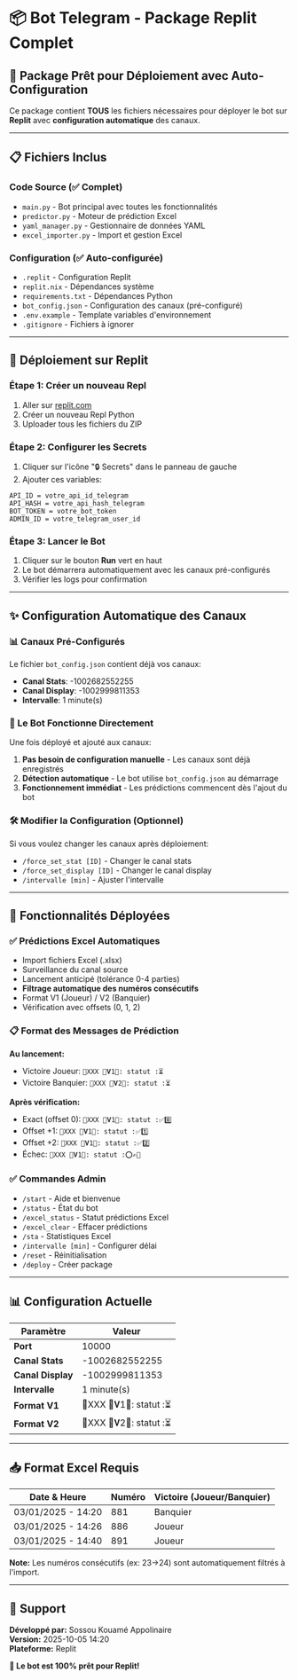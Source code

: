 # 📦 Bot Telegram - Package Replit Complet

## 🎯 Package Prêt pour Déploiement avec Auto-Configuration

Ce package contient **TOUS** les fichiers nécessaires pour déployer le bot sur **Replit** avec **configuration automatique** des canaux.

---

## 📋 Fichiers Inclus

### Code Source (✅ Complet)
- `main.py` - Bot principal avec toutes les fonctionnalités
- `predictor.py` - Moteur de prédiction Excel
- `yaml_manager.py` - Gestionnaire de données YAML
- `excel_importer.py` - Import et gestion Excel

### Configuration (✅ Auto-configurée)
- `.replit` - Configuration Replit
- `replit.nix` - Dépendances système
- `requirements.txt` - Dépendances Python
- `bot_config.json` - Configuration des canaux (pré-configuré)
- `.env.example` - Template variables d'environnement
- `.gitignore` - Fichiers à ignorer

---

## 🚀 Déploiement sur Replit

### Étape 1: Créer un nouveau Repl
1. Aller sur [replit.com](https://replit.com)
2. Créer un nouveau Repl Python
3. Uploader tous les fichiers du ZIP

### Étape 2: Configurer les Secrets
1. Cliquer sur l'icône "🔒 Secrets" dans le panneau de gauche
2. Ajouter ces variables:
```
API_ID = votre_api_id_telegram
API_HASH = votre_api_hash_telegram
BOT_TOKEN = votre_bot_token
ADMIN_ID = votre_telegram_user_id
```

### Étape 3: Lancer le Bot
1. Cliquer sur le bouton **Run** vert en haut
2. Le bot démarrera automatiquement avec les canaux pré-configurés
3. Vérifier les logs pour confirmation

---

## ✨ Configuration Automatique des Canaux

### 📊 Canaux Pré-Configurés

Le fichier `bot_config.json` contient déjà vos canaux:
- **Canal Stats**: -1002682552255
- **Canal Display**: -1002999811353
- **Intervalle**: 1 minute(s)

### 🔄 Le Bot Fonctionne Directement

Une fois déployé et ajouté aux canaux:
1. **Pas besoin de configuration manuelle** - Les canaux sont déjà enregistrés
2. **Détection automatique** - Le bot utilise `bot_config.json` au démarrage
3. **Fonctionnement immédiat** - Les prédictions commencent dès l'ajout du bot

### 🛠️ Modifier la Configuration (Optionnel)

Si vous voulez changer les canaux après déploiement:
- `/force_set_stat [ID]` - Changer le canal stats
- `/force_set_display [ID]` - Changer le canal display
- `/intervalle [min]` - Ajuster l'intervalle

---

## 🔧 Fonctionnalités Déployées

### ✅ Prédictions Excel Automatiques
- Import fichiers Excel (.xlsx)
- Surveillance du canal source
- Lancement anticipé (tolérance 0-4 parties)
- **Filtrage automatique des numéros consécutifs**
- Format V1 (Joueur) / V2 (Banquier)
- Vérification avec offsets (0, 1, 2)

### 📋 Format des Messages de Prédiction

**Au lancement:**
- Victoire Joueur: `🔵XXX 👗𝐕1👗: statut :⏳`
- Victoire Banquier: `🔵XXX 👗𝐕2👗: statut :⏳`

**Après vérification:**
- Exact (offset 0): `🔵XXX 👗𝐕1👗: statut :✅0️⃣`
- Offset +1: `🔵XXX 👗𝐕1👗: statut :✅1️⃣`
- Offset +2: `🔵XXX 👗𝐕1👗: statut :✅2️⃣`
- Échec: `🔵XXX 👗𝐕1👗: statut :⭕✍🏻`

### ✅ Commandes Admin
- `/start` - Aide et bienvenue
- `/status` - État du bot
- `/excel_status` - Statut prédictions Excel
- `/excel_clear` - Effacer prédictions
- `/sta` - Statistiques Excel
- `/intervalle [min]` - Configurer délai
- `/reset` - Réinitialisation
- `/deploy` - Créer package

---

## 📊 Configuration Actuelle

| Paramètre | Valeur |
|-----------|--------|
| **Port** | 10000 |
| **Canal Stats** | -1002682552255 |
| **Canal Display** | -1002999811353 |
| **Intervalle** | 1 minute(s) |
| **Format V1** | 🔵XXX 👗𝐕1👗: statut :⏳ |
| **Format V2** | 🔵XXX 👗𝐕2👗: statut :⏳ |

---

## 📥 Format Excel Requis

| Date & Heure | Numéro | Victoire (Joueur/Banquier) |
|--------------|--------|----------------------------|
| 03/01/2025 - 14:20 | 881 | Banquier |
| 03/01/2025 - 14:26 | 886 | Joueur |
| 03/01/2025 - 14:40 | 891 | Joueur |

**Note:** Les numéros consécutifs (ex: 23→24) sont automatiquement filtrés à l'import.

---

## 🎯 Support

**Développé par:** Sossou Kouamé Appolinaire  
**Version:** 2025-10-05 14:20  
**Plateforme:** Replit

**🚀 Le bot est 100% prêt pour Replit!**
